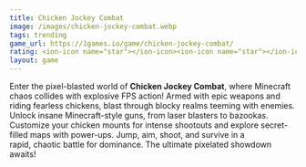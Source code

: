 ```yaml
---
title: Chicken Jockey Combat
image: /images/chicken-jockey-combat.webp
tags: trending
game_url: https://1games.io/game/chicken-jockey-combat/
rating: <ion-icon name="star"></ion-icon><ion-icon name="star"></ion-icon><ion-icon name="star"></ion-icon><ion-icon name="star"></ion-icon><ion-icon name="star-half"></ion-icon>
layout: game
---
```


Enter the pixel-blasted world of **Chicken Jockey Combat**, where Minecraft chaos collides with explosive FPS action! Armed with epic weapons and riding fearless chickens, blast through blocky realms teeming with enemies. Unlock insane Minecraft-style guns, from laser blasters to bazookas. Customize your chicken mounts for intense shootouts and explore secret-filled maps with power-ups. Jump, aim, shoot, and survive in a rapid, chaotic battle for dominance. The ultimate pixelated showdown awaits!

